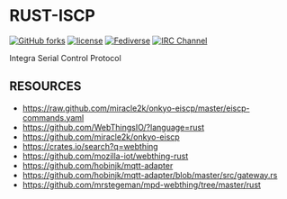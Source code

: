 # RUST-ISCP #

[![GitHub forks](
https://img.shields.io/github/forks/rzr/rust-iscp.svg?style=social&label=Fork&maxAge=2592000
)](
https://GitHub.com/rzr/rust-iscp/network/
)
[![license](
https://img.shields.io/badge/license-MPL--2.0-blue.svg
)](LICENSE)
[![Fediverse](
https://img.shields.io/mastodon/follow/279303?domain=https%3A%2F%2Fmastodon.social&style=social
)](
https://mastodon.social/web/@rzr/107461724844708476/#rust-iscp
)
[![IRC Channel](
https://img.shields.io/badge/chat-on%20libera-brightgreen.svg
)](
https://kiwiirc.com/client/irc.libera.chat/#iot
)

Integra Serial Control Protocol

## RESOURCES ##

-   <https://raw.github.com/miracle2k/onkyo-eiscp/master/eiscp-commands.yaml>
-   <https://github.com/WebThingsIO/?language=rust>
-   <https://github.com/miracle2k/onkyo-eiscp>
-   <https://crates.io/search?q=webthing>
-   <https://github.com/mozilla-iot/webthing-rust>
-   <https://github.com/hobinjk/mqtt-adapter>
-   <https://github.com/hobinjk/mqtt-adapter/blob/master/src/gateway.rs>
-   <https://github.com/mrstegeman/mpd-webthing/tree/master/rust>
